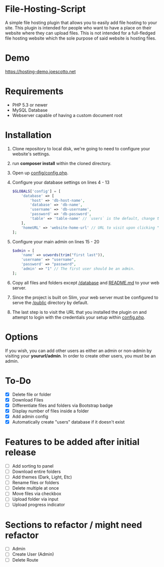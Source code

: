 # File-Hosting-Script

A simple file hosting plugin that allows you to easily add file hosting to your site. This plugin is intended for people who want to have a place on their website where they can upload files. This is not intended for a full-fledged file hosting website which the sole purpose of said website is hosting files.

# Demo

<a href="https://hosting-demo.joescotto.net">https://hosting-demo.joescotto.net</a>

# Requirements

* PHP 5.3 or newer
* MySQL Database 
* Webserver capable of having a custom document root

# Installation

1. Clone repository to local disk, we're going to need to configure your website's settings.
2. run **composer install** within the cloned directory.
3. Open up [config/config.php](https://github.com/joe-scotto/file-hosting/blob/master/config/config.php).
4. Configure your database settings on lines 4 - 13

    ```php
    $GLOBALS['config'] = [
        'database' => [
            'host' => 'db-host-name',
            'database' => 'db-name',
            'username' => 'db-username',
            'password' => 'db-password',
            'table' => 'table-name' // `users` is the default, change this value if you know what you want for your database name 
        ],
        'homeURL' => 'website-home-url' // URL to visit upon clicking "back to home" 
    ];
    ```

5. Configure your main admin on lines 15 - 20

    ```php 
    $admin = [
        'name' => ucwords(trim("first last")),
        'username' => "username",
        'password' => "password",
        'admin' => "1" // The first user should be an admin. 
    ];
    ```

6. Copy all files and folders except [/database](https://github.com/joe-scotto/file-hosting/tree/master/database) and [README.md](https://github.com/joe-scotto/file-hosting/blob/master/README.md) to your web server. 
7. Since the project is built on Slim, your web server must be configured to serve the [/public](https://github.com/joe-scotto/file-hosting/tree/master/public) directory by default. 
8. The last step is to visit the URL that you installed the plugin on and attempt to login with the credentials your setup within [config.php](https://github.com/joe-scotto/file-hosting/tree/master/config/config.php).

# Options

If you wish, you can add other users as either an admin or non-admin by visiting your **yoururl/admin**. In order to create other users, you must be an admin. 

# To-Do

- [x] Delete file or folder
- [x] Download Files
- [x] Differentiate files and folders via Bootstrap badge
- [x] Display number of files inside a folder
- [x] Add admin config
- [x] Automatically create "users" database if it doesn't exist

# Features to be added after initial release

- [ ] Add sorting to panel
- [ ] Download entire folders
- [ ] Add themes (Dark, Light, Etc)
- [ ] Rename files or folders
- [ ] Delete multiple at once
- [ ] Move files via checkbox
- [ ] Upload folder via input
- [ ] Upload progress indicator

# Sections to refactor / might need refactor

- [ ] Admin
- [ ] Create User (Admin)
- [ ] Delete Route
